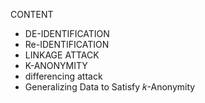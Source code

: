 CONTENT
- DE-IDENTIFICATION
- Re-IDENTIFICATION
- LINKAGE ATTACK
- K-ANONYMITY
- differencing attack
- Generalizing Data to Satisfy 𝑘-Anonymity
